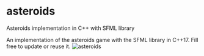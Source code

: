 # asteroids
Asteroids implementation in C++ with SFML library

An implementation of the asteroids game with the SFML library in C++17. Fill free to update or reuse it.
![asteroids](https://github.com/ysissoko/asteroids/assets/9282769/60d76e9d-b489-4cff-b645-304c91bb444e)
